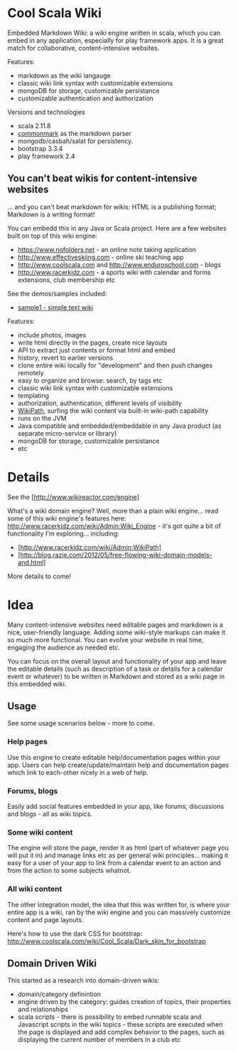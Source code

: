 Cool Scala Wiki
===============

Embedded Markdown Wiki: a wiki engine written in scala, which you can embed in any application, especially for play framework apps. It is a great match for collaborative, content-intensive websites.

Features:

- markdown as the wiki langauge
- classic wiki link syntax with customizable extensions
- mongoDB for storage, customizable persistance
- customizable authentication and authorization

Versions and technologies

- scala 2.11.8
- [commonmark](https://github.com/atlassian/commonmark-java) as the markdown parser
- mongodb/casbah/salat for persistency.
- bootstrap 3.3.4
- play framework 2.4

## You can't beat wikis for content-intensive websites

... and you can't beat markdown for wikis: HTML is a publishing format; Markdown is a writing format!

You can embedd this in any Java or Scala project. Here are a few websites built on top of this wiki engine:

- https://www.nofolders.net - an online note taking application
- http://www.effectiveskiing.com - online ski teaching app
- http://www.coolscala.com and http://www.enduroschool.com - blogs
- http://www.racerkidz.com - a sports wiki with calendar and forms extensions, club membership etc

See the demos/samples included:

- [sample1 - simple text wiki](samples/sample1)

Features:

- include photos, images
- write html directly in the pages, create nice layouts
- API to extract just contents or format html and embed
- history, revert to earlier versions
- clone entire wiki locally for "development" and then push changes remotely
- easy to organize and browse: search, by tags etc
- classic wiki link syntax with customizable extensions
- templating
- authorization, authentication, different levels of visibility
- [WikiPath](http://www.coolscala.com/w/rk/wiki/Admin:WikiPath), surfing the wiki content via built-in wiki-path capability
- runs on the JVM
- Java compatible and embedded/embeddable in any Java product (as separate micro-service or library)
- mongoDB for storage, customizable persistance
- etc

Details
==========

See the [http://www.wikireactor.com/engine]

What's a wiki domain engine? Well, more than a plain wiki engine... read some of this wiki engine's features here: http://www.racerkidz.com/wiki/Admin:Wiki_Engine - it's got quite a bit of functionality I'm exploring... including:

- [http://www.racerkidz.com/wiki/Admin:WikiPath]
- [http://blog.razie.com/2012/05/free-flowing-wiki-domain-models-and.html]

More details to come! 

Idea
=====

Many content-intensive websites need editable pages and markdown is a nice, user-friendly language. Adding some wiki-style markups can make it so much more functional. You can evolve your website in real time, engaging the audience as needed etc.

You can focus on the overall layout and functionality of your app and leave the editable details (such as description of a task or details for a calendar event or whatever) to be written in Markdown and stored as a wiki page in this embedded wiki. 


## Usage

See some usage scenarios below - more to come.

### Help pages

Use this engine to create editable help/documentation pages within your app. Users can help create/update/maintain help and documentation pages which link to each-other nicely in a web of help.

### Forums, blogs

Easily add social features embedded in your app, like forums, discussions and blogs - all as wiki topics.

### Some wiki content

The engine will store the page, render it as html (part of whatever page you will put it in) and manage links etc as per general wiki principles... making it easy for a user of your app to link from a calendar event to an action and from the action to some subjects whatnot.

### All wiki content

The other integration model, the idea that this was written for, is where your entire app is a wiki, ran by the wiki engine and you can massively customize content and page layouts.

Here's how to use the dark CSS for bootstrap: http://www.coolscala.com/wiki/Cool_Scala/Dark_skin_for_bootstrap

## Domain Driven Wiki

This started as a research into domain-driven wikis:

- domain/category definintion
- engine driven by the category: guides creation of topics, their properties and relationships
- scala scripts - there is possibility to embed runnable scala and Javascript scripts in the wiki topics - these scripts are executed when the page is displayed and add complex behavior to the pages, such as displaying the current number of members in a club etc
